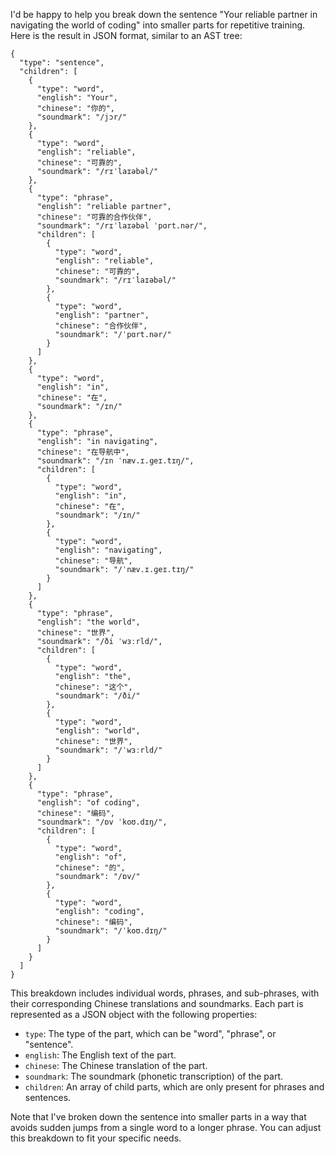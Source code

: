 I'd be happy to help you break down the sentence "Your reliable partner in navigating the world of coding" into smaller parts for repetitive training. Here is the result in JSON format, similar to an AST tree:

```
{
  "type": "sentence",
  "children": [
    {
      "type": "word",
      "english": "Your",
      "chinese": "你的",
      "soundmark": "/jɔr/"
    },
    {
      "type": "word",
      "english": "reliable",
      "chinese": "可靠的",
      "soundmark": "/rɪˈlaɪəbəl/"
    },
    {
      "type": "phrase",
      "english": "reliable partner",
      "chinese": "可靠的合作伙伴",
      "soundmark": "/rɪˈlaɪəbəl ˈpɑrt.nər/",
      "children": [
        {
          "type": "word",
          "english": "reliable",
          "chinese": "可靠的",
          "soundmark": "/rɪˈlaɪəbəl/"
        },
        {
          "type": "word",
          "english": "partner",
          "chinese": "合作伙伴",
          "soundmark": "/ˈpɑrt.nər/"
        }
      ]
    },
    {
      "type": "word",
      "english": "in",
      "chinese": "在",
      "soundmark": "/ɪn/"
    },
    {
      "type": "phrase",
      "english": "in navigating",
      "chinese": "在导航中",
      "soundmark": "/ɪn ˈnæv.ɪ.ɡeɪ.tɪŋ/",
      "children": [
        {
          "type": "word",
          "english": "in",
          "chinese": "在",
          "soundmark": "/ɪn/"
        },
        {
          "type": "word",
          "english": "navigating",
          "chinese": "导航",
          "soundmark": "/ˈnæv.ɪ.ɡeɪ.tɪŋ/"
        }
      ]
    },
    {
      "type": "phrase",
      "english": "the world",
      "chinese": "世界",
      "soundmark": "/ði ˈwɜːrld/",
      "children": [
        {
          "type": "word",
          "english": "the",
          "chinese": "这个",
          "soundmark": "/ði/"
        },
        {
          "type": "word",
          "english": "world",
          "chinese": "世界",
          "soundmark": "/ˈwɜːrld/"
        }
      ]
    },
    {
      "type": "phrase",
      "english": "of coding",
      "chinese": "编码",
      "soundmark": "/ɒv ˈkoʊ.dɪŋ/",
      "children": [
        {
          "type": "word",
          "english": "of",
          "chinese": "的",
          "soundmark": "/ɒv/"
        },
        {
          "type": "word",
          "english": "coding",
          "chinese": "编码",
          "soundmark": "/ˈkoʊ.dɪŋ/"
        }
      ]
    }
  ]
}
```

This breakdown includes individual words, phrases, and sub-phrases, with their corresponding Chinese translations and soundmarks. Each part is represented as a JSON object with the following properties:

* `type`: The type of the part, which can be "word", "phrase", or "sentence".
* `english`: The English text of the part.
* `chinese`: The Chinese translation of the part.
* `soundmark`: The soundmark (phonetic transcription) of the part.
* `children`: An array of child parts, which are only present for phrases and sentences.

Note that I've broken down the sentence into smaller parts in a way that avoids sudden jumps from a single word to a longer phrase. You can adjust this breakdown to fit your specific needs.